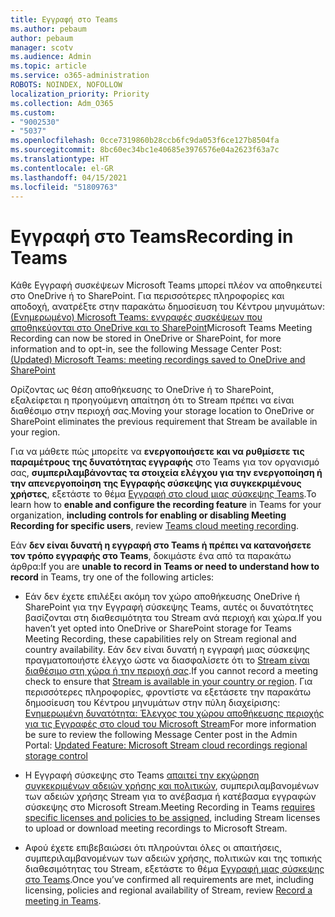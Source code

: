 ```yaml
---
title: Εγγραφή στο Teams
ms.author: pebaum
author: pebaum
manager: scotv
ms.audience: Admin
ms.topic: article
ms.service: o365-administration
ROBOTS: NOINDEX, NOFOLLOW
localization_priority: Priority
ms.collection: Adm_O365
ms.custom:
- "9002530"
- "5037"
ms.openlocfilehash: 0cce7319860b28ccb6fc9da053f6ce127b8504fa
ms.sourcegitcommit: 8bc60ec34bc1e40685e3976576e04a2623f63a7c
ms.translationtype: HT
ms.contentlocale: el-GR
ms.lasthandoff: 04/15/2021
ms.locfileid: "51809763"
---
```

# <a name="recording-in-teams"></a><span data-ttu-id="21bea-102">Εγγραφή στο Teams</span><span class="sxs-lookup"><span data-stu-id="21bea-102">Recording in Teams</span></span>

<span data-ttu-id="21bea-103">Κάθε Εγγραφή συσκέψεων Microsoft Teams μπορεί πλέον να αποθηκευτεί στο OneDrive ή το SharePoint. Για περισσότερες πληροφορίες και αποδοχή, ανατρέξτε στην παρακάτω δημοσίευση του Κέντρου μηνυμάτων: [(Ενημερωμένο) Microsoft Teams: εγγραφές συσκέψεων που αποθηκεύονται στο OneDrive και το SharePoint](https://portal.microsoft.com/Adminportal/Home?ref=MessageCenter&id=MC222640)</span><span class="sxs-lookup"><span data-stu-id="21bea-103">Microsoft Teams Meeting Recording can now be stored in OneDrive or SharePoint, for more information and to opt-in, see the following Message Center Post: [(Updated) Microsoft Teams: meeting recordings saved to OneDrive and SharePoint](https://portal.microsoft.com/Adminportal/Home?ref=MessageCenter&id=MC222640)</span></span>

<span data-ttu-id="21bea-104">Ορίζοντας ως θέση αποθήκευσης το OneDrive ή το SharePoint, εξαλείφεται η προηγούμενη απαίτηση ότι το Stream πρέπει να είναι διαθέσιμο στην περιοχή σας.</span><span class="sxs-lookup"><span data-stu-id="21bea-104">Moving your storage location to OneDrive or SharePoint eliminates the previous requirement that Stream be available in your region.</span></span>

<span data-ttu-id="21bea-105">Για να μάθετε πώς μπορείτε να **ενεργοποιήσετε και να ρυθμίσετε τις παραμέτρους της δυνατότητας εγγραφής** στο Teams για τον οργανισμό σας, **συμπεριλαμβάνοντας τα στοιχεία ελέγχου για την ενεργοποίηση ή την απενεργοποίηση της Εγγραφής σύσκεψης για συγκεκριμένους χρήστες**, εξετάστε το θέμα [Εγγραφή στο cloud μιας σύσκεψης Teams](https://docs.microsoft.com/microsoftteams/cloud-recording).</span><span class="sxs-lookup"><span data-stu-id="21bea-105">To learn how to **enable and configure the recording feature** in Teams for your organization, **including controls for enabling or disabling Meeting Recording for specific users**, review [Teams cloud meeting recording](https://docs.microsoft.com/microsoftteams/cloud-recording).</span></span>

<span data-ttu-id="21bea-106">Εάν **δεν είναι δυνατή η εγγραφή στο Teams ή πρέπει να κατανοήσετε τον τρόπο εγγραφής στο Teams**, δοκιμάστε ένα από τα παρακάτω άρθρα:</span><span class="sxs-lookup"><span data-stu-id="21bea-106">If you are **unable to record in Teams or need to understand how to record** in Teams, try one of the following articles:</span></span>

- <span data-ttu-id="21bea-107">Εάν δεν έχετε επιλέξει ακόμη τον χώρο αποθήκευσης OneDrive ή SharePoint για την Εγγραφή σύσκεψης Teams, αυτές οι δυνατότητες βασίζονται στη διαθεσιμότητα του Stream ανά περιοχή και χώρα.</span><span class="sxs-lookup"><span data-stu-id="21bea-107">If you haven’t yet opted into OneDrive or SharePoint storage for Teams Meeting Recording, these capabilities rely on Stream regional and country availability.</span></span> <span data-ttu-id="21bea-108">Εάν δεν είναι δυνατή η εγγραφή μιας σύσκεψης πραγματοποιήστε έλεγχο ώστε να διασφαλίσετε ότι το [Stream είναι διαθέσιμο στη χώρα ή την περιοχή σας](https://docs.microsoft.com/stream/faq#which-regions-does-microsoft-stream-host-my-data-in).</span><span class="sxs-lookup"><span data-stu-id="21bea-108">If you cannot record a meeting check to ensure that [Stream is available in your country or region](https://docs.microsoft.com/stream/faq#which-regions-does-microsoft-stream-host-my-data-in).</span></span> <span data-ttu-id="21bea-109">Για περισσότερες πληροφορίες, φροντίστε να εξετάσετε την παρακάτω δημοσίευση του Κέντρου μηνυμάτων στην πύλη διαχείρισης: [Ενημερωμένη δυνατότητα: Έλεγχος του χώρου αποθήκευσης περιοχής για τις Εγγραφές στο cloud του Microsoft Stream](https://admin.microsoft.com/AdminPortal/Home#/MessageCenter?id=MC214327)</span><span class="sxs-lookup"><span data-stu-id="21bea-109">For more information be sure to review the following Message Center post in the Admin Portal: [Updated Feature: Microsoft Stream cloud recordings regional storage control](https://admin.microsoft.com/AdminPortal/Home#/MessageCenter?id=MC214327)</span></span>

- <span data-ttu-id="21bea-110">Η Εγγραφή σύσκεψης στο Teams [απαιτεί την εκχώρηση συγκεκριμένων αδειών χρήσης και πολιτικών](https://docs.microsoft.com/microsoftteams/cloud-recording#prerequisites-for-teams-cloud-meeting-recording), συμπεριλαμβανομένων των αδειών χρήσης Stream για το ανέβασμα ή κατέβασμα εγγραφών σύσκεψης στο Microsoft Stream.</span><span class="sxs-lookup"><span data-stu-id="21bea-110">Meeting Recording in Teams [requires specific licenses and policies to be assigned](https://docs.microsoft.com/microsoftteams/cloud-recording#prerequisites-for-teams-cloud-meeting-recording), including Stream licenses to upload or download meeting recordings to Microsoft Stream.</span></span>

- <span data-ttu-id="21bea-111">Αφού έχετε επιβεβαιώσει ότι πληρούνται όλες οι απαιτήσεις, συμπεριλαμβανομένων των αδειών χρήσης, πολιτικών και της τοπικής διαθεσιμότητας του Stream, εξετάστε το θέμα [Εγγραφή μιας σύσκεψης στο Teams](https://support.office.com/article/34dfbe7f-b07d-4a27-b4c6-de62f1348c24).</span><span class="sxs-lookup"><span data-stu-id="21bea-111">Once you’ve confirmed all requirements are met, including licensing, policies and regional availability of Stream, review [Record a meeting in Teams](https://support.office.com/article/34dfbe7f-b07d-4a27-b4c6-de62f1348c24).</span></span>
